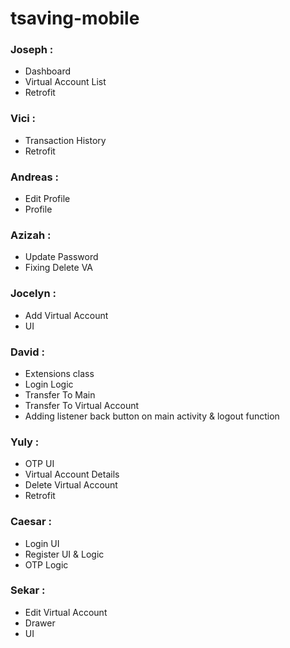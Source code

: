 # tsaving-mobile

### **Joseph** : 
   * Dashboard 
   * Virtual Account List
   * Retrofit

### **Vici** : 
   * Transaction History
   * Retrofit

### **Andreas** : 
   * Edit Profile
   * Profile

### **Azizah** : 
   * Update Password
   * Fixing Delete VA

### **Jocelyn** : 
   * Add Virtual Account
   * UI

### **David** : 
   * Extensions class
   * Login Logic
   * Transfer To Main
   * Transfer To Virtual Account
   * Adding listener back button on main activity & logout function

### **Yuly** : 
   * OTP UI
   * Virtual Account Details
   * Delete Virtual Account
   * Retrofit

### **Caesar** : 
   * Login UI
   * Register UI & Logic
   * OTP Logic

### **Sekar** : 
   * Edit Virtual Account
   * Drawer
   * UI
